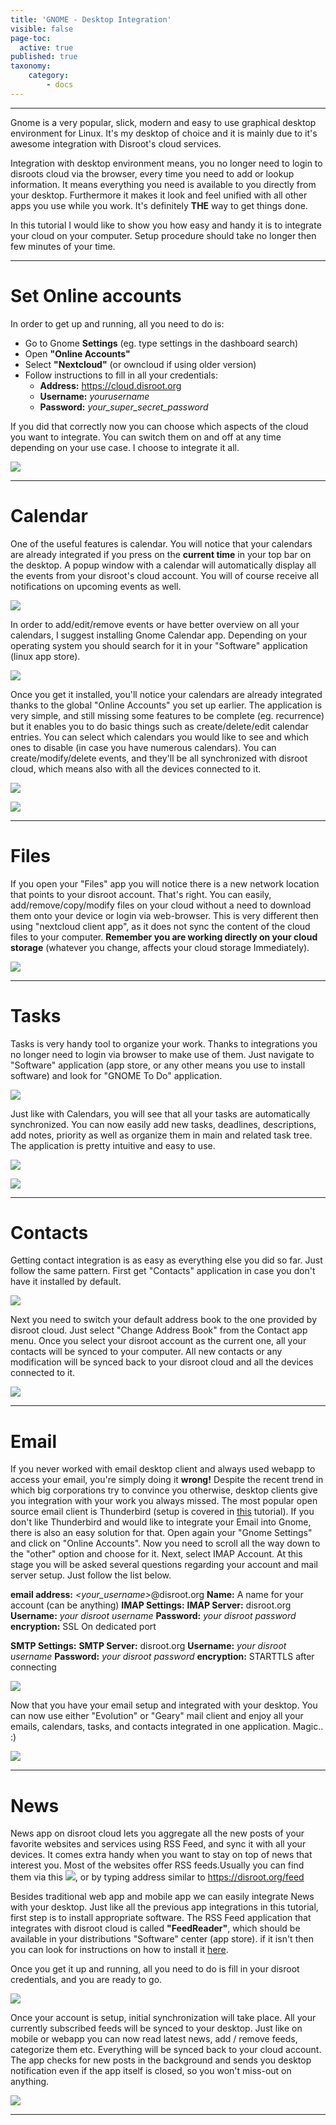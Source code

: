 ```yaml
---
title: 'GNOME - Desktop Integration'
visible: false
page-toc:
  active: true
published: true
taxonomy:
    category:
        - docs
---
```


----------

Gnome is a very popular, slick, modern and easy to use graphical desktop environment for Linux. It's my desktop of choice and it is mainly due to it's awesome integration with Disroot's cloud services.

Integration with desktop environment means, you no longer need to login to disroots cloud via the browser, every time you need to add or lookup information. It means everything you need is available to you directly from your desktop. Furthermore it makes it look and feel unified with all other apps you use while you work. It's definitely **THE** way to get things done.

In this tutorial I would like to show you how easy and handy it is to integrate your cloud on your computer. Setup procedure should take no longer then few minutes of your time.



-------
# Set Online accounts

In order to get up and running, all you need to do is:

 - Go to Gnome **Settings** (eg. type settings in the dashboard search)
 - Open **"Online Accounts"**
 - Select **"Nextcloud"** (or owncloud if using older version)
 - Follow instructions to fill in all your credentials:
    - **Address:** https://cloud.disroot.org
    - **Username:** *yourusername*
    - **Password:** *your_super_secret_password*

If you did that correctly now you can choose which aspects of the cloud you want to integrate. You can switch them on and off at any time depending on your use case. I choose to integrate it all.

![](en/gnome_online_accounts1.gif)

--------------
# Calendar

One of the useful features is calendar. You will notice that your calendars are already integrated if you press on the  **current time** in your top bar on the desktop. A popup window with a calendar will automatically display all the events from your disroot's cloud account. You will of course receive all notifications on upcoming events as well.

![](en/gnome_calendar1.gif)

In order to add/edit/remove events or have better overview on all your calendars, I suggest installing Gnome Calendar app.
Depending on your operating system you should search for it in your "Software" application (linux app store).

![](en/gnome_install_calendar.png)

Once you get it installed, you'll notice your calendars are already integrated thanks to the global "Online Accounts" you set up earlier. The application is very simple, and still missing some features to be complete (eg. recurrence) but it enables you to do basic things such as create/delete/edit calendar entries. You can select which calendars you would like to see and which ones to disable (in case you have numerous calendars). You can create/modify/delete events, and they'll be all synchronized with disroot cloud, which means also with all the devices connected to it.

![](en/gnome_calendar2.gif)

![](en/gnome_calendar3.gif)

-----------
# Files

If you open your "Files" app you will notice there is a new network location that points to your disroot account. That's right. You can easily, add/remove/copy/modify files on your cloud without a need to download them onto your device or login via web-browser. This is very different then using "nextcloud client app", as it does not sync the content of the cloud files to your computer. **Remember you are working directly on your cloud storage** (whatever you change, affects your cloud storage Immediately).

![](en/gnome_files1.png)


----------

# Tasks

Tasks is very handy tool to organize your work. Thanks to integrations you no longer need to login via browser to make use of them. Just navigate to "Software" application (app store, or any other means you use to install software) and look for "GNOME To Do" application.

![](en/gnome_tasks1.png)

Just like with Calendars, you will see that all your tasks are automatically synchronized. You can now easily add new tasks, deadlines, descriptions, add notes, priority as well as organize them in main and related task tree. The application is pretty intuitive and easy to use.

![](en/gnome_tasks2.gif)

![](en/gnome_tasks3.gif)


----------

# Contacts

Getting contact integration is as easy as everything else you did so far. Just follow the same pattern. First get "Contacts" application in case you don't have it installed by default.

![](en/gnome_contacts1.png)

Next you need to switch your default address book to the one provided by disroot cloud.
Just select "Change Address Book" from the Contact app menu. Once you select your disroot account as the current one, all your contacts will be synced to your computer. All new contacts or any modification will be synced back to your disroot cloud and all the devices connected to it.

![](en/gnome_contacts2.gif)

----------

# Email

If you never worked with email desktop client and always used webapp to access your email, you're simply doing it **wrong!** Despite the recent trend in which big corporations try to convince you otherwise, desktop clients give you integration with your work you always missed. The most popular open source email client is Thunderbird (setup is covered in [this](https://forum.disroot.org/t/email-how-to-setup-email-clients/213#Thunderbird) tutorial). If you don't like Thunderbird and would like to integrate your Email into Gnome, there is also an easy solution for that. Open again your "Gnome  Settings" and click on "Online Accounts". Now you need to scroll all the way down to the "other" option and choose for it. Next, select IMAP Account. At this stage you will be asked several questions regarding your account and mail server setup. Just follow the list below.

**email address:** *<your_username>*@disroot.org
**Name:** A name for your account (can be anything)
**IMAP Settings:**
**IMAP Server:** disroot.org
**Username:** *your disroot username*
**Password:** *your disroot password*
**encryption:** SSL On dedicated port

**SMTP Settings:**
**SMTP Server:** disroot.org
**Username:** *your disroot username*
**Password:** *your disroot password*
**encryption:** STARTTLS after connecting

![](en/gnome_mail.gif)

Now that you have your email setup and integrated with your desktop. You can now use either "Evolution" or "Geary" mail client and enjoy all your emails, calendars, tasks, and contacts integrated in one application. Magic.. :)

![](en/gnome_mail2.png)


----------


# News
News app on disroot cloud lets you aggregate all the new posts of your favorite websites and services using RSS Feed, and sync it with all your devices. It comes extra handy when you want to stay on top of news that interest you. Most of the websites offer RSS feeds.Usually you can find them via this ![](en/gnome_news1.png?resize=20,20), or by typing address similar to https://disroot.org/feed

Besides traditional web app and mobile app we can easily integrate News with your desktop. Just like all the previous app integrations in this tutorial, first step is to install appropriate software. The RSS Feed application that integrates with disroot cloud is called **"FeedReader"**, which should be available in your distributions "Software" center (app store). if it isn't then you can look for instructions on how to install it [here](https://github.com/jangernert/feedreader).

Once you get it up and running, all you need to do is fill in your disroot credentials, and you are ready to go.

![](en/gnome_news2.gif)

Once your account is setup, initial synchronization will take place. All your currently subscribed feeds will be synced to your desktop. Just like on mobile or webapp you can now read latest news, add / remove feeds, categorize them etc. Everything will be synced back to your cloud account. The app checks for new posts in the background and sends you desktop notification even if the app itself is closed, so you won't miss-out on anything.

![](en/gnome_news3.gif)

----------
